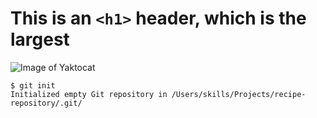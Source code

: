 # This is an `<h1>` header, which is the largest


![Image of Yaktocat](https://octodex.github.com/images/yaktocat.png)

```  
$ git init
Initialized empty Git repository in /Users/skills/Projects/recipe-repository/.git/
```
